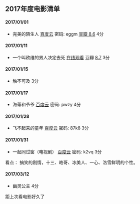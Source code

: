 ## 2017年度电影清单
#### 2017/01/01 
* 完美的陌生人  [百度云](https://pan.baidu.com/s/1i4Vjy3j)  密码: eggm [豆瓣 8.6](https://movie.douban.com/subject/26614893/) 4分

#### 2017/01/11 
* 一个叫欧维的男人决定去死 [在线观看](http://www.aixifan.com/v/ac3008839) 豆瓣 [8.7](https://movie.douban.com/subject/26628357/) 3分

#### 2017/01/15 
* 触不可及 3分

#### 2017/01/17 
* 海蒂和爷爷 [百度云](https://pan.baidu.com/s/1slfbXnf) 密码: pwzy 4分

#### 2017/01/28
* 飞不起来的童年 [百度云](https://pan.baidu.com/s/1gfE8KWN)  密码: 87k8 3分

#### 2017/01/31
* 一起同过窗（电视剧） [百度云](https://pan.baidu.com/s/1jIoKsJk)  密码: k2vq 3分

看点： 搞笑的剧情，十三、皓哥、冰美人、一心、洛雪鲜明的个性。

#### 2017/03/12
* 幽灵公主 4分

距上次看电影好久了